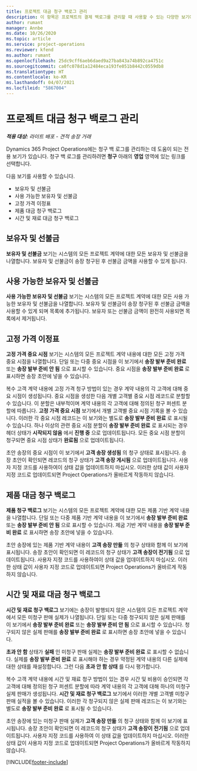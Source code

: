 ```yaml
---
title: 프로젝트 대금 청구 백로그 관리
description: 이 항목은 프로젝트의 결제 백로그를 관리할 때 사용할 수 있는 다양한 보기에 대한 정보를 제공합니다.
author: rumant
manager: Annbe
ms.date: 10/26/2020
ms.topic: article
ms.service: project-operations
ms.reviewer: kfend
ms.author: rumant
ms.openlocfilehash: 25dc9cff6aeb6daed9a27ba843a74b892ca4751c
ms.sourcegitcommit: ca0fc078d1a12484eca193fe051b8442c0559db8
ms.translationtype: HT
ms.contentlocale: ko-KR
ms.lasthandoff: 04/07/2021
ms.locfileid: "5867004"
---
```

# <a name="manage-project-billing-backlog"></a>프로젝트 대금 청구 백로그 관리 

_**적용 대상:** 라이트 배포 - 견적 송장 거래_

Dynamics 365 Project Operations에는 청구 백 로그를 관리하는 데 도움이 되는 전용 보기가 있습니다. 청구 백 로그를 관리하려면 **청구** 아래의 **영업** 영역에 있는 링크를 선택합니다. 

다음 보기를 사용할 수 있습니다.

- 보유자 및 선불금
- 사용 가능한 보유자 및 선불금
- 고정 가격 이정표
- 제품 대금 청구 백로그
- 시간 및 재료 대금 청구 백로그

## <a name="retainers-and-advances"></a>보유자 및 선불금

**보유자 및 선불금** 보기는 시스템의 모든 프로젝트 계약에 대한 모든 보유자 및 선불금을 나열합니다. 보유자 및 선불금이 송장 청구된 후 선불금 금액을 사용할 수 있게 됩니다.

## <a name="available-retainers-and-advances"></a>사용 가능한 보유자 및 선불금

**사용 가능한 보유자 및 선불금** 보기는 시스템의 모든 프로젝트 계약에 대한 모든 사용 가능한 보유자 및 선불금을 나열합니다. 보유자 및 선불금이 송장 청구된 후 선불금 금액을 사용할 수 있게 되며 목록에 추가됩니다. 보유자 또는 선불금 금액이 완전히 사용되면 목록에서 제거됩니다.

## <a name="fixed-price-milestones"></a>고정 가격 이정표

**고정 가격 중요 시점** 보기는 시스템의 모든 프로젝트 계약 내용에 대한 모든 고정 가격 중요 시점을 나열합니다. 단일 또는 다중 중요 시점을 이 보기에서 **송장 발부 준비 완료** 또는 **송장 발부 준비 안 됨** 으로 표시할 수 있습니다. 중요 시점을 **송장 발부 준비 완료** 로 표시하면 송장 초안에 넣을 수 있습니다.

복수 고객 계약 내용에 고정 가격 청구 방법이 있는 경우 계약 내용의 각 고객에 대해 중요 시점이 생성됩니다. 중요 시점을 생성한 다음 개별 고객별 중요 시점 레코드로 분할할 수 있습니다. 이 분할은 내부적이며 계약 내용의 각 고객에 대해 정의된 청구 퍼센트 분할에 따릅니다. **고정 가격 중요 시점** 보기에서 개별 고객별 중요 시점 기록을 볼 수 있습니다. 이러한 각 중요 시점 레코드는 이 보기와는 별도로 **송장 발부 준비 완료** 로 표시될 수 있습니다. 하나 이상의 관련 중요 시점 분할이 **송장 발부 준비 완료** 로 표시되는 경우 헤더 상태가 **시작되지 않음** 에서 **진행 중** 으로 업데이트됩니다. 모든 중요 시점 분할이 청구되면 중요 시점 상태가 **완료됨** 으로 업데이트됩니다.

초안 송장의 중요 시점이 이 보기에서 **고객 송장 생성됨** 의 청구 상태로 표시됩니다. 송장 초안이 확인되면 레코드의 청구 상태가 **고객 송장 게시됨** 으로 업데이트됩니다. 사용자 지정 코드를 사용하여이 상태 값을 업데이트하지 마십시오. 이러한 상태 값이 사용자 지정 코드로 업데이트되면 Project Operations가 올바르게 작동하지 않습니다.

## <a name="product-billing-backlog"></a>제품 대금 청구 백로그

**제품 청구 백로그** 보기는 시스템의 모든 프로젝트 계약에 대한 모든 제품 기반 계약 내용을 나열합니다. 단일 또는 다중 제품 기반 계약 내용을 이 보기에서 **송장 발부 준비 완료** 또는 **송장 발부 준비 안 됨** 으로 표시할 수 있습니다. 제굼 기반 계약 내용을 **송장 발부 준비 완료** 로 표시하면 송장 초안에 넣을 수 있습니다.

초안 송장에 있는 제품 기반 계약 내용이 **고객 송장 만듦** 의 청구 상태와 함께 이 보기에 표시됩니다. 송장 초안이 확인되면 이 레코드의 청구 상태가 **고객 송장이 전기됨** 으로 업데이트됩니다. 사용자 지정 코드를 사용하여이 상태 값을 업데이트하지 마십시오. 이러한 상태 값이 사용자 지정 코드로 업데이트되면 Project Operations가 올바르게 작동하지 않습니다.

## <a name="time-and-material-billing-backlog"></a>시간 및 재료 대금 청구 백로그

**시간 및 재료 청구 백로그** 보기에는 송장이 발행되지 않은 시스템의 모든 프로젝트 계약에서 모든 미청구 판매 실제가 나열됩니다. 단일 또는 다중 청구되지 않은 실제 판매를 이 보기에서 **송장 발부 준비 완료** 또는 **송장 발부 준비 안 됨** 으로 표시할 수 있습니다. 청구되지 않은 실제 판매를 **송장 발부 준비 완료** 로 표시하면 송장 초안에 넣을 수 있습니다.

**초과 안 함** 상태가 **실패** 인 미청구 판매 실제는 **송장 발부 준비 완료** 로 표시할 수 없습니다. 실제를 **송장 발부 준비 완료** 로 표시해야 하는 경우 약정된 계약 내용의 다른 실제에 대한 상태를 재설정합니다. 그런 다음 **초과 안 함 상태** 를 다시 평가합니다.

복수 고객 계약 내용에 시간 및 재료 청구 방법이 있는 경우 시간 및 비용이 승인되면 각 고객에 대해 정의된 청구 퍼센트 분할에 따라 계약 내용의 각 고객에 대해 하나의 미청구 실제 판매가 생성됩니다. **시간 및 재료 청구 백로그** 보기에서 이러한 개별 고객별 미청구 판매 실적을 볼 수 있습니다. 이러한 각 청구되지 않은 실제 판매 레코드는 이 보기와는 별도로 **송장 발부 준비 완료** 로 표시될 수 있습니다.

초안 송장에 있는 미청구 판매 실제가 **고객 송장 만듦** 의 청구 상태와 함께 이 보기에 표시됩니다. 송장 초안이 확인되면 이 레코드의 청구 상태가 **고객 송장이 전기됨** 으로 업데이트됩니다. 사용자 지정 코드를 사용하여 이 상태 값을 업데이트하지 마십시오. 이러한 상태 값이 사용자 지정 코드로 업데이트되면 Project Operations가 올바르게 작동하지 않습니다.


[!INCLUDE[footer-include](../../includes/footer-banner.md)]
